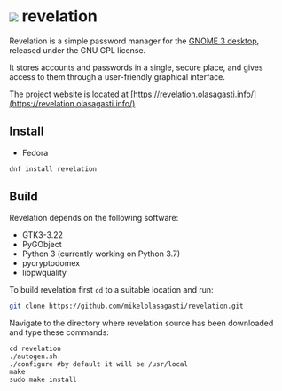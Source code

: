 # <img src="https://revelation.olasagasti.info/static/revelation.svg" /> revelation
Revelation is a simple password manager for the [GNOME 3 desktop](https://www.gnome.org/), released under the GNU GPL license. 

It stores accounts and passwords in a single, secure place, and gives access to them through a user-friendly graphical interface.

The project website is located at [https://revelation.olasagasti.info/](https://revelation.olasagasti.info/)

## Install

- Fedora

```bash
dnf install revelation
```

## Build

Revelation depends on the following software:

- GTK3-3.22
- PyGObject
- Python 3 (currently working on Python 3.7)
- pycryptodomex
- libpwquality

To build revelation first `cd` to a suitable location and run:

```bash
git clone https://github.com/mikelolasagasti/revelation.git
```

Navigate to the directory where revelation source has been downloaded and type these commands:

```
cd revelation
./autogen.sh
./configure #by default it will be /usr/local
make
sudo make install
```
